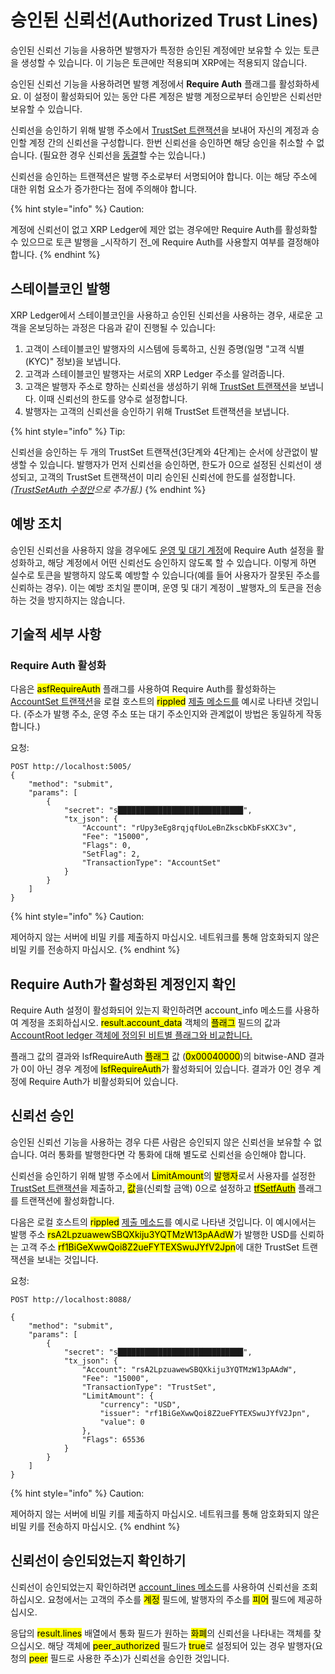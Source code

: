 # 승인된 신뢰선(Authorized Trust Lines)

승인된 신뢰선 기능을 사용하면 발행자가 특정한 승인된 계정에만 보유할 수 있는 토큰을 생성할 수 있습니다. 이 기능은 토큰에만 적용되며 XRP에는 적용되지 않습니다.

승인된 신뢰선 기능을 사용하려면 발행 계정에서 **Require Auth** 플래그를 활성화하세요. 이 설정이 활성화되어 있는 동안 다른 계정은 발행 계정으로부터 승인받은 신뢰선만 보유할 수 있습니다.

신뢰선을 승인하기 위해 발행 주소에서 [TrustSet 트랜잭션](../../references/xrp-ledger/undefined-1/undefined-1/trustset.md)을 보내어 자신의 계정과 승인할 계정 간의 신뢰선을 구성합니다. 한번 신뢰선을 승인하면 해당 승인을 취소할 수 없습니다. (필요한 경우 신뢰선을 [동결](freezing-tokens/)할 수는 있습니다.)

신뢰선을 승인하는 트랜잭션은 발행 주소로부터 서명되어야 합니다. 이는 해당 주소에 대한 위험 요소가 증가한다는 점에 주의해야 합니다.

{% hint style="info" %}
Caution:

계정에 신뢰선이 없고 XRP Ledger에 제안 없는 경우에만 Require Auth를 활성화할 수 있으므로 토큰 발행을 _시작하기 전_에 Require Auth를 사용할지 여부를 결정해야 합니다.
{% endhint %}

## 스테이블코인 발행

XRP Ledger에서 스테이블코인을 사용하고 승인된 신뢰선을 사용하는 경우, 새로운 고객을 온보딩하는 과정은 다음과 같이 진행될 수 있습니다:

1. 고객이 스테이블코인 발행자의 시스템에 등록하고, 신원 증명(일명 "고객 식별(KYC)" 정보)을 보냅니다.
2. 고객과 스테이블코인 발행자는 서로의 XRP Ledger 주소를 알려줍니다.
3. 고객은 발행자 주소로 향하는 신뢰선을 생성하기 위해 [TrustSet 트랜잭션](../../references/xrp-ledger/undefined-1/undefined-1/trustset.md)을 보냅니다. 이때 신뢰선의 한도를 양수로 설정합니다.
4. 발행자는 고객의 신뢰선을 승인하기 위해 TrustSet 트랜잭션을 보냅니다.

{% hint style="info" %}
Tip:

신뢰선을 승인하는 두 개의 TrustSet 트랜잭션(3단계와 4단계)는 순서에 상관없이 발생할 수 있습니다. 발행자가 먼저 신뢰선을 승인하면, 한도가 0으로 설정된 신뢰선이 생성되고, 고객의 TrustSet 트랜잭션이 미리 승인된 신뢰선에 한도를 설정합니다. _(_[_TrustSetAuth 수정안_](../xrp-ledger/amendments/undefined.md)_으로 추가됨.)_
{% endhint %}

## 예방 조치&#x20;

승인된 신뢰선을 사용하지 않을 경우에도 [운영 및 대기 계정](../undefined-2/undefined-4.md)에 Require Auth 설정을 활성화하고, 해당 계정에서 어떤 신뢰선도 승인하지 않도록 할 수 있습니다. 이렇게 하면 실수로 토큰을 발행하지 않도록 예방할 수 있습니다(예를 들어 사용자가 잘못된 주소를 신뢰하는 경우). 이는 예방 조치일 뿐이며, 운영 및 대기 계정이 _발행자_의 토큰을 전송하는 것을 방지하지는 않습니다.

## 기술적 세부 사항&#x20;

### Require Auth 활성화

다음은 <mark style="background-color:yellow;">asfRequireAuth</mark> 플래그를 사용하여 Require Auth를 활성화하는 [AccountSet 트랜잭션](../../references/xrp-ledger/undefined-1/undefined-1/accountset.md)을 로컬 호스트의 <mark style="background-color:yellow;">rippled</mark> [제출 메소드를](../../references/http-websocket-apis/api-1/undefined-1/submit.md) 예시로 나타낸 것입니다. (주소가 발행 주소, 운영 주소 또는 대기 주소인지와 관계없이 방법은 동일하게 작동합니다.)

요청:

```
POST http://localhost:5005/
{
    "method": "submit",
    "params": [
        {
            "secret": "s████████████████████████████",
            "tx_json": {
                "Account": "rUpy3eEg8rqjqfUoLeBnZkscbKbFsKXC3v",
                "Fee": "15000",
                "Flags": 0,
                "SetFlag": 2,
                "TransactionType": "AccountSet"
            }
        }
    ]
}
```

{% hint style="info" %}
Caution:

제어하지 않는 서버에 비밀 키를 제출하지 마십시오. 네트워크를 통해 암호화되지 않은 비밀 키를 전송하지 마십시오.
{% endhint %}

## Require Auth가 활성화된 계정인지 확인&#x20;

Require Auth 설정이 활성화되어 있는지 확인하려면 account\_info 메소드를 사용하여 계정을 조회하십시오. <mark style="background-color:yellow;">result.account\_data</mark> 객체의 <mark style="background-color:yellow;">플래그</mark> 필드의 값과 [AccountRoot ledger 객체에 정의된 비트별 플래그와 비교합니다.](../../references/xrp-ledger/ledger/ledger-1/accountroot.md)

플래그 값의 결과와 lsfRequireAuth <mark style="background-color:yellow;">플래그</mark> 값 (<mark style="background-color:yellow;">0x00040000</mark>)의 bitwise-AND 결과가 0이 아닌 경우 계정에 <mark style="background-color:yellow;">lsfRequireAuth</mark>가 활성화되어 있습니다. 결과가 0인 경우 계정에 Require Auth가 비활성화되어 있습니다.

## 신뢰선 승인

승인된 신뢰선 기능을 사용하는 경우 다른 사람은 승인되지 않은 신뢰선을 보유할 수 없습니다. 여러 통화를 발행한다면 각 통화에 대해 별도로 신뢰선을 승인해야 합니다.

신뢰선을 승인하기 위해 발행 주소에서 <mark style="background-color:yellow;">LimitAmount</mark>의 <mark style="background-color:yellow;">발행자</mark>로서 사용자를 설정한 [TrustSet 트랜잭션](../../references/xrp-ledger/undefined-1/undefined-1/trustset.md)을 제출하고, <mark style="background-color:yellow;">값</mark>을(신뢰할 금액) 0으로 설정하고 [<mark style="background-color:yellow;">tfSetfAuth</mark>](../../references/xrp-ledger/undefined-1/undefined-1/trustset.md) 플래그를 트랜잭션에 활성화합니다.

다음은 로컬 호스트의 <mark style="background-color:yellow;">rippled</mark> [제출 메소드](../../references/http-websocket-apis/api-1/undefined-1/submit.md)를 예시로 나타낸 것입니다. 이 예시에서는 발행 주소 <mark style="background-color:yellow;">rsA2LpzuawewSBQXkiju3YQTMzW13pAAdW</mark>가 발행한 USD를 신뢰하는 고객 주소 <mark style="background-color:yellow;">rf1BiGeXwwQoi8Z2ueFYTEXSwuJYfV2Jpn</mark>에 대한 TrustSet 트랜잭션을 보내는 것입니다.

요청:

```
POST http://localhost:8088/

{
    "method": "submit",
    "params": [
        {
            "secret": "s████████████████████████████",
            "tx_json": {
                "Account": "rsA2LpzuawewSBQXkiju3YQTMzW13pAAdW",
                "Fee": "15000",
                "TransactionType": "TrustSet",
                "LimitAmount": {
                    "currency": "USD",
                    "issuer": "rf1BiGeXwwQoi8Z2ueFYTEXSwuJYfV2Jpn",
                    "value": 0
                },
                "Flags": 65536
            }
        }
    ]
}
```

{% hint style="info" %}
Caution:

제어하지 않는 서버에 비밀 키를 제출하지 마십시오. 네트워크를 통해 암호화되지 않은 비밀 키를 전송하지 마십시오.
{% endhint %}

## 신뢰선이 승인되었는지 확인하기

신뢰선이 승인되었는지 확인하려면 [account\_lines 메소드](../../references/http-websocket-apis/api-1/undefined/account\_lines.md)를 사용하여 신뢰선을 조회하십시오. 요청에서는 고객의 주소를 <mark style="background-color:yellow;">계정</mark> 필드에, 발행자의 주소를 <mark style="background-color:yellow;">피어</mark> 필드에 제공하십시오.

응답의 <mark style="background-color:yellow;">result.lines</mark> 배열에서 통화 필드가 원하는 <mark style="background-color:yellow;">화폐</mark>의 신뢰선을 나타내는 객체를 찾으십시오. 해당 객체에 <mark style="background-color:yellow;">peer\_authorized</mark> 필드가 <mark style="background-color:yellow;">true</mark>로 설정되어 있는 경우 발행자(요청의 <mark style="background-color:yellow;">peer</mark> 필드로 사용한 주소)가 신뢰선을 승인한 것입니다.
